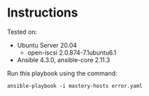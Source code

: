 # Instructions

Tested on:
- Ubuntu Server 20.04
  - open-iscsi 2.0.874-7.1ubuntu6.1
- Ansible 4.3.0, ansible-core 2.11.3

Run this playbook using the command:

    ansible-playbook -i mastery-hosts error.yaml
